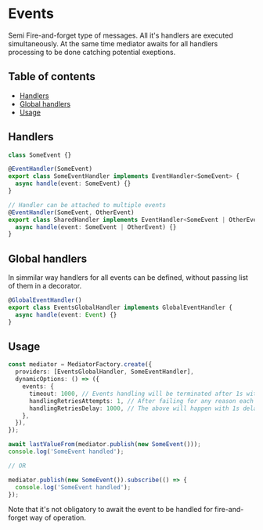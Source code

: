 # Events

Semi Fire-and-forget type of messages. All it's handlers are executed simultaneously. At the same time mediator awaits for all handlers processing to be done catching potential exeptions.

## Table of contents

- [Handlers](#handlers)
- [Global handlers](#global_handlers)
- [Usage](#usage)

## Handlers

<a name="handlers"></a>

```ts
class SomeEvent {}

@EventHandler(SomeEvent)
export class SomeEventHandler implements EventHandler<SomeEvent> {
  async handle(event: SomeEvent) {}
}

// Handler can be attached to multiple events
@EventHandler(SomeEvent, OtherEvent)
export class SharedHandler implements EventHandler<SomeEvent | OtherEvent> {
  async handle(event: SomeEvent | OtherEvent) {}
}
```

## Global handlers

<a name="global_handlers"></a>

In simmilar way handlers for all events can be defined, without passing list of them in a decorator.

```ts
@GlobalEventHandler()
export class EventsGlobalHandler implements GlobalEventHandler {
  async handle(event: Event) {}
}
```

## Usage

<a name="usage"></a>

```ts
const mediator = MediatorFactory.create({
  providers: [EventsGlobalHandler, SomeEventHandler],
  dynamicOptions: () => ({
    events: {
      timeout: 1000, // Events handling will be terminated after 1s with timeout exception
      handlingRetriesAttempts: 1, // After failing for any reason each handler will have one more chance to process event
      handlingRetriesDelay: 1000, // The above will happen with 1s delay
    },
  }),
});

await lastValueFrom(mediator.publish(new SomeEvent()));
console.log('SomeEvent handled');

// OR

mediator.publish(new SomeEvent()).subscribe(() => {
  console.log('SomeEvent handled');
});
```

Note that it's not obligatory to await the event to be handled for fire-and-forget way of operation.

